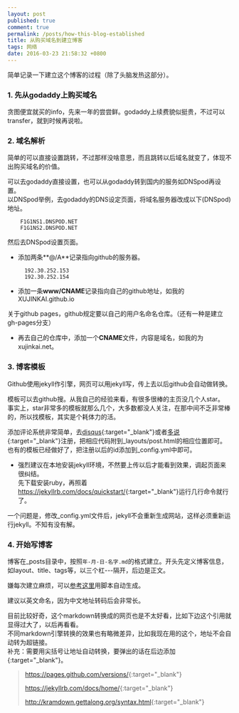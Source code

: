 ```yaml
---
layout: post
published: true
comment: true
permalink: /posts/how-this-blog-established
title: 从购买域名到建立博客
tags: 网络
date: 2016-03-23 21:58:32 +0800
---
```

简单记录一下建立这个博客的过程（除了头脑发热这部分）。  


### 1. 先从godaddy上购买域名

贪图便宜就买的info，先来一年的尝尝鲜。godaddy上续费貌似挺贵，不过可以transfer，就到时候再说啦。


### 2. 域名解析

简单的可以直接设置跳转，不过那样没啥意思，而且跳转以后域名就变了，体现不出购买域名的价值。

可以去godaddy直接设置，也可以从godaddy转到国内的服务如DNSpod再设置。  
以DNSpod举例，去godaddy的DNS设定页面，将域名服务器改成以下(DNSpod)地址。

<!--more-->

		F1G1NS1.DNSPOD.NET
		F1G1NS2.DNSPOD.NET

然后去DNSpod设置页面。

- 添加两条**@/A**记录指向github的服务器。

		192.30.252.153
		192.30.252.154

- 添加一条**www/CNAME**记录指向自己的github地址，如我的 XUJINKAI.github.io  

关于github pages，github规定要以自己的用户名命名仓库。（还有一种是建立gh-pages分支）

- 再去自己的仓库中，添加一个**CNAME**文件，内容是域名，如我的为xujinkai.net。


### 3. 博客模板

Github使用jekyll作引擎，网页可以用jekyll写，传上去以后github会自动做转换。

模板可以去github搜。从我自己的经验来看，有很多很棒的主页没几个人star。  
事实上，star非常多的模板就那么几个，大多数都没人关注，在那中间不乏非常棒的，所以找模板，其实是个耗体力的活。  

添加评论系统非常简单，去[disqus](https://disqus.com/){:target="_blank"}或者[多说](http://duoshuo.com/){:target="_blank"}注册，把相应代码附到_layouts/post.html的相应位置即可。也有的模板已经做好了，把注册以后的id添加到_config.yml中即可。

- 强烈建议在本地安装jekyll环境，不然要上传以后才能看到效果，调起页面来很纠结。  
先下载安装ruby，再照着<https://jekyllrb.com/docs/quickstart/>{:target="_blank"}运行几行命令就行了。

一个问题是，修改_config.yml文件后，jekyll不会重新生成网站，这样必须重新运行jekyll。不知有没有解。


### 4. 开始写博客

博客在_posts目录中，按照`年-月-日-名字.md`的格式建立。开头先定义博客信息，如layout、title、tags等，以三个杠---隔开，后边是正文。

嫌每次建立麻烦，可以[参考这里](/posts/auto-create-post)用脚本自动生成。  

建议以英文命名，因为中文地址转码后会非常长。  



目前比较好奇，这个markdown转换成的网页也是不太好看，比如下边这个引用就显得过大了，以后再看看。  
不同markdown引擎转换的效果也有略微差异，比如我现在用的这个，地址不会自动转为超链接。  
补充：需要用尖括号让地址自动转换，要弹出的话在后边添加{:target="_blank"}。
 

> <https://pages.github.com/versions/>{:target="_blank"}
>
> <https://jekyllrb.com/docs/home/>{:target="_blank"}
>
> <http://kramdown.gettalong.org/syntax.html>{:target="_blank"}
